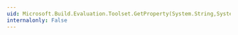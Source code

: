 ```yaml
---
uid: Microsoft.Build.Evaluation.Toolset.GetProperty(System.String,System.String)
internalonly: False
---
```


